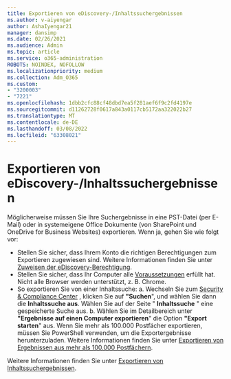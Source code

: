```yaml
---
title: Exportieren von eDiscovery-/Inhaltssuchergebnissen
ms.author: v-aiyengar
author: AshaIyengar21
manager: dansimp
ms.date: 02/26/2021
ms.audience: Admin
ms.topic: article
ms.service: o365-administration
ROBOTS: NOINDEX, NOFOLLOW
ms.localizationpriority: medium
ms.collection: Adm_O365
ms.custom:
- "3200003"
- "7221"
ms.openlocfilehash: 1dbb2cfc88cf48dbd7ea5f281aef6f9c2fd4197e
ms.sourcegitcommit: d11262728f0617a843a0117cb5172aa322022b27
ms.translationtype: MT
ms.contentlocale: de-DE
ms.lasthandoff: 03/08/2022
ms.locfileid: "63308021"
---
```

# <a name="export-ediscoverycontent-search-results"></a>Exportieren von eDiscovery-/Inhaltssuchergebnissen

Möglicherweise müssen Sie Ihre Suchergebnisse in eine PST-Datei (per E-Mail) oder in systemeigene Office Dokumente (von SharePoint und OneDrive for Business Websites) exportieren. Wenn ja, gehen Sie wie folgt vor:

- Stellen Sie sicher, dass Ihrem Konto die richtigen Berechtigungen zum Exportieren zugewiesen sind. Weitere Informationen finden Sie unter [Zuweisen der eDiscovery-Berechtigung](https://go.microsoft.com/fwlink/?linkid=2102406).
- Stellen Sie sicher, dass Ihr Computer alle [Voraussetzungen](https://docs.microsoft.com/office365/securitycompliance/export-search-results#before-you-begin) erfüllt hat. Nicht alle Browser werden unterstützt, z. B. Chrome.
- So exportieren Sie von einer Inhaltssuche: a. Wechseln Sie zum [Security & Compliance Center](https://protection.office.com/contentsearch) , klicken Sie auf **"Suchen**", und wählen Sie dann die **Inhaltssuche aus**. Wählen Sie auf der Seite " **Inhaltssuche** " eine gespeicherte Suche aus.
    b. Wählen Sie im Detailbereich unter **"Ergebnisse auf einen Computer exportieren**" die Option **"Export starten**" aus. Wenn Sie mehr als 100.000 Postfächer exportieren, müssen Sie PowerShell verwenden, um die Exportergebnisse herunterzuladen. Weitere Informationen finden Sie unter [Exportieren von Ergebnissen aus mehr als 100.000 Postfächern](https://go.microsoft.com/fwlink/?linkid=2143861).

Weitere Informationen finden Sie unter [Exportieren von Inhaltssuchergebnissen](https://go.microsoft.com/fwlink/?linkid=2102118).